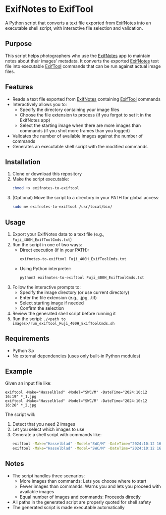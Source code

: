 # ExifNotes to ExifTool

A Python script that converts a text file exported from [ExifNotes](https://play.google.com/store/apps/details?id=com.tommihirvonen.exifnotes&hl=en-US) into an executable shell script, with interactive file selection and validation.

## Purpose

This script helps photographers who use the [ExifNotes](https://play.google.com/store/apps/details?id=com.tommihirvonen.exifnotes&hl=en-US) app to maintain notes about their images' metadata. It converts the exported [ExifNotes](https://play.google.com/store/apps/details?id=com.tommihirvonen.exifnotes&hl=en-US) text file into executable [ExifTool](https://exiftool.org/) commands that can be run against actual image files.

## Features

- Reads a text file exported from [ExifNotes](https://play.google.com/store/apps/details?id=com.tommihirvonen.exifnotes&hl=en-US) containing [ExifTool](https://exiftool.org/) commands
- Interactively allows you to:
  - Specify the directory containing your image files
  - Choose the file extension to process (if you forgot to set it in the ExifNotes app)
  - Select the starting image when there are more images than commands (if you shot more frames than you logged)
- Validates the number of available images against the number of commands
- Generates an executable shell script with the modified commands

## Installation

1. Clone or download this repository
2. Make the script executable:
   ```bash
   chmod +x exifnotes-to-exiftool
   ```
3. (Optional) Move the script to a directory in your PATH for global access:
   ```bash
   sudo mv exifnotes-to-exiftool /usr/local/bin/
   ```

## Usage

1. Export your ExifNotes data to a text file (e.g., `Fuji_400H_ExifToolCmds.txt`)
2. Run the script in one of two ways:
   - Direct execution (if in your PATH):
     ```bash
     exifnotes-to-exiftool Fuji_400H_ExifToolCmds.txt
     ```
   - Using Python interpreter:
     ```bash
     python3 exifnotes-to-exiftool Fuji_400H_ExifToolCmds.txt
     ```
3. Follow the interactive prompts to:
   - Specify the image directory (or use current directory)
   - Enter the file extension (e.g., .jpg, .tif)
   - Select starting image if needed
   - Confirm the selection
4. Review the generated shell script before running it
5. Run the script: `./<path to images>/run_exiftool_Fuji_400H_ExifToolCmds.sh`

## Requirements

- Python 3.x
- No external dependencies (uses only built-in Python modules)

## Example

Given an input file like:
```
exiftool -Make="Hasselblad" -Model="SWC/M" -DateTime="2024:10:12 16:19" *_1.jpg
exiftool -Make="Hasselblad" -Model="SWC/M" -DateTime="2024:10:12 16:26" *_2.jpg
```

The script will:
1. Detect that you need 2 images
2. Let you select which images to use
3. Generate a shell script with commands like:
   ```bash
   exiftool -Make="Hasselblad" -Model="SWC/M" -DateTime="2024:10:12 16:19" "path/to/your/image1.jpg"
   exiftool -Make="Hasselblad" -Model="SWC/M" -DateTime="2024:10:12 16:26" "path/to/your/image2.jpg"
   ```

## Notes

- The script handles three scenarios:
  - More images than commands: Lets you choose where to start
  - Fewer images than commands: Warns you and lets you proceed with available images
  - Equal number of images and commands: Proceeds directly
- All paths in the generated script are properly quoted for shell safety
- The generated script is made executable automatically 
